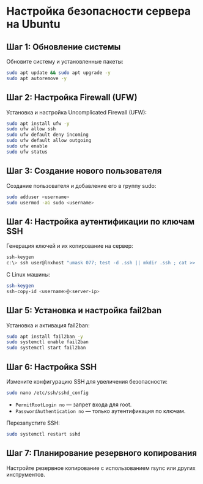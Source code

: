 
# Настройка безопасности сервера на Ubuntu

## Шаг 1: Обновление системы

Обновите систему и установленные пакеты:

```bash
sudo apt update && sudo apt upgrade -y
sudo apt autoremove -y
```

## Шаг 2: Настройка Firewall (UFW)

Установка и настройка Uncomplicated Firewall (UFW):

```bash
sudo apt install ufw -y
sudo ufw allow ssh
sudo ufw default deny incoming
sudo ufw default allow outgoing
sudo ufw enable
sudo ufw status
```

## Шаг 3: Создание нового пользователя

Создание пользователя и добавление его в группу sudo:

```bash
sudo adduser <username>
sudo usermod -aG sudo <username>
```


## Шаг 4: Настройка аутентификации по ключам SSH

Генерация ключей и их копирование на сервер:

```powershell
ssh-keygen
c:\> ssh user@lnxhost "umask 077; test -d .ssh || mkdir .ssh ; cat >> .ssh/authorized_keys || exit 1" < \\path_to_where_the_file_was_generated_from_ssh_key_gen\id_rsa.pub
```
С Linux машины:

```bash
ssh-keygen
ssh-copy-id <username>@<server-ip>
```

## Шаг 5: Установка и настройка fail2ban

Установка и активация fail2ban:

```bash
sudo apt install fail2ban -y
sudo systemctl enable fail2ban
sudo systemctl start fail2ban
```

## Шаг 6: Настройка SSH

Измените конфигурацию SSH для увеличения безопасности:

```bash
sudo nano /etc/ssh/sshd_config
```

- `PermitRootLogin no` — запрет входа для root.
- `PasswordAuthentication no` — только аутентификация по ключам.

Перезапустите SSH:

```bash
sudo systemctl restart sshd
```

## Шаг 7: Планирование резервного копирования

Настройте резервное копирование с использованием rsync или других инструментов.

